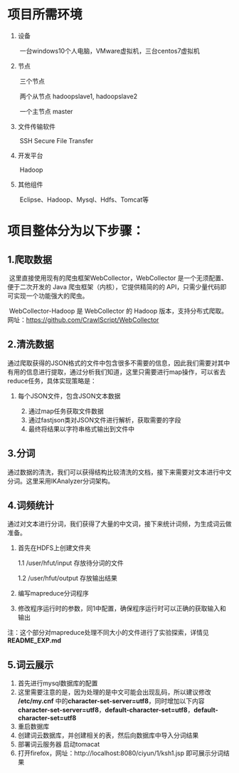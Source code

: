 # 项目所需环境

1. 设备

   ​	一台windows10个人电脑，VMware虚拟机，三台centos7虚拟机

2. 节点

   ​	三个节点

   ​	两个从节点 hadoopslave1, hadoopslave2 

   ​	一个主节点 master

3. 文件传输软件

   ​	SSH Secure File Transfer

4. 开发平台

   ​	Hadoop

5. 其他组件

   ​	Eclipse、Hadoop、Mysql、Hdfs、Tomcat等



# 项目整体分为以下步骤：

## 1.爬取数据

​	这里直接使用现有的爬虫框架WebCollector，WebCollector 是一个无须配置、便于二次开发的 Java 爬虫框架（内核），它提供精简的的 API，只需少量代码即可实现一个功能强大的爬虫。

​	WebCollector-Hadoop 是 WebCollector 的 Hadoop 版本，支持分布式爬取。网址：https://github.com/CrawlScript/WebCollector



## 2.清洗数据

​	通过爬取获得的JSON格式的文件中包含很多不需要的信息，因此我们需要对其中有用的信息进行提取，通过分析我们知道，这里只需要进行map操作，可以省去reduce任务，具体实现策略是：

1. 每个JSON文件，包含JSON文本数据

	2. 通过map任务获取文件数据
	2. 通过fastjson类对JSON文件进行解析，获取需要的字段
	2. 最终将结果以字符串格式输出到文件中

## 3.分词

​	通过数据的清洗，我们可以获得结构比较清洗的文档，接下来需要对文本进行中文分词。这里采用IKAnalyzer分词架构。

## 4.词频统计

​	通过对文本进行分词，我们获得了大量的中文词，接下来统计词频，为生成词云做准备。

 1. 首先在HDFS上创建文件夹

    1.1  /user/hfut/input 存放待分词的文件

    1.2 /user/hfut/output 存放输出结果

 2. 编写mapreduce分词程序

 3. 修改程序运行时的参数，同1中配置，确保程序运行时可以正确的获取输入和输出

注：这个部分对mapreduce处理不同大小的文件进行了实验探索，详情见**README_EXP.md**

## 5.词云展示

1.  首先进行mysql数据库的配置
   1. 这里需要注意的是，因为处理的是中文可能会出现乱码，所以建议修改 **/etc/my.cnf** 中的**character-set-server=utf8**，同时增加以下内容**character-set-server=utf8**，**default-character-set=utf8**，**default-character-set=utf8**
   2. 重启数据库
2. 创建词云数据库，并创建相关的表，然后向数据库中导入分词结果
3.  部署词云服务器 启动tomacat
4. 打开firefox，网址：http://localhost:8080/ciyun/1/ksh1.jsp 即可展示分词结果













